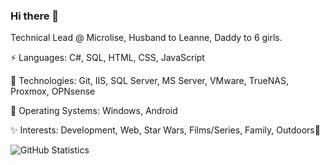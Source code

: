 ### Hi there 👋

Technical Lead @ Microlise, Husband to Leanne, Daddy to 6 girls.

⚡ Languages: C#, SQL, HTML, CSS, JavaScript

🚀 Technologies: Git, IIS, SQL Server, MS Server, VMware, TrueNAS, Proxmox, OPNsense

💾 Operating Systems: Windows, Android

✨ Interests: Development, Web, Star Wars, Films/Series, Family, Outdoors🌳

![GitHub Statistics](https://github-readme-stats.vercel.app/api?username=mattjuffs&count_private=false&show_icons=true)
